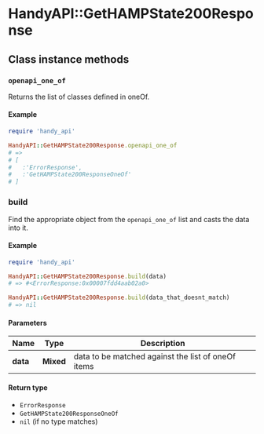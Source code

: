 # HandyAPI::GetHAMPState200Response

## Class instance methods

### `openapi_one_of`

Returns the list of classes defined in oneOf.

#### Example

```ruby
require 'handy_api'

HandyAPI::GetHAMPState200Response.openapi_one_of
# =>
# [
#   :'ErrorResponse',
#   :'GetHAMPState200ResponseOneOf'
# ]
```

### build

Find the appropriate object from the `openapi_one_of` list and casts the data into it.

#### Example

```ruby
require 'handy_api'

HandyAPI::GetHAMPState200Response.build(data)
# => #<ErrorResponse:0x00007fdd4aab02a0>

HandyAPI::GetHAMPState200Response.build(data_that_doesnt_match)
# => nil
```

#### Parameters

| Name | Type | Description |
| ---- | ---- | ----------- |
| **data** | **Mixed** | data to be matched against the list of oneOf items |

#### Return type

- `ErrorResponse`
- `GetHAMPState200ResponseOneOf`
- `nil` (if no type matches)

